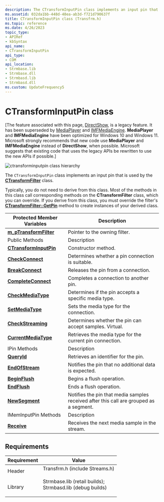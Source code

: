 ```yaml
---
description: The CTransformInputPin class implements an input pin that is used by the CTransformFilter class.
ms.assetid: 032da1bb-448d-48ea-ab3d-f721d790637f
title: CTransformInputPin class (Transfrm.h)
ms.topic: reference
ms.date: 4/26/2023
topic_type: 
- APIRef
- kbSyntax
api_name: 
- CTransformInputPin
api_type: 
- COM
api_location: 
- Strmbase.lib
- Strmbase.dll
- Strmbasd.lib
- Strmbasd.dll
ms.custom: UpdateFrequency5
---
```


# CTransformInputPin class

\[The feature associated with this page, [DirectShow](/windows/win32/directshow/directshow), is a legacy feature. It has been superseded by [MediaPlayer](/uwp/api/Windows.Media.Playback.MediaPlayer) and [IMFMediaEngine](/windows/win32/api/mfmediaengine/nn-mfmediaengine-imfmediaengine). **MediaPlayer** and **IMFMediaEngine** have been optimized for Windows 10 and Windows 11. Microsoft strongly recommends that new code use **MediaPlayer** and **IMFMediaEngine** instead of **DirectShow**, when possible. Microsoft suggests that existing code that uses the legacy APIs be rewritten to use the new APIs if possible.\]

![ctransforminputpin class hierarchy](images/tfrm01.png)

The `CTransformInputPin` class implements an input pin that is used by the [**CTransformFilter**](ctransformfilter.md) class.

Typically, you do not need to derive from this class. Most of the methods in this class call corresponding methods on the **CTransformFilter** class, which you can override. If you derive from this class, you must override the filter's [**CTransformFilter::GetPin**](ctransformfilter-getpin.md) method to create instances of your derived class.



| Protected Member Variables                                           | Description                                                                            |
|----------------------------------------------------------------------|----------------------------------------------------------------------------------------|
| [**m\_pTransformFilter**](ctransforminputpin-m-ptransformfilter.md) | Pointer to the owning filter.                                                          |
| Public Methods                                                       | Description                                                                            |
| [**CTransformInputPin**](ctransforminputpin-ctransforminputpin.md)  | Constructor method.                                                                    |
| [**CheckConnect**](ctransforminputpin-checkconnect.md)              | Determines whether a pin connection is suitable.                                       |
| [**BreakConnect**](ctransforminputpin-breakconnect.md)              | Releases the pin from a connection.                                                    |
| [**CompleteConnect**](ctransforminputpin-completeconnect.md)        | Completes a connection to another pin.                                                 |
| [**CheckMediaType**](ctransforminputpin-checkmediatype.md)          | Determines if the pin accepts a specific media type.                                   |
| [**SetMediaType**](ctransforminputpin-setmediatype.md)              | Sets the media type for the connection.                                                |
| [**CheckStreaming**](ctransforminputpin-checkstreaming.md)          | Determines whether the pin can accept samples. Virtual.                                |
| [**CurrentMediaType**](ctransforminputpin-currentmediatype.md)      | Retrieves the media type for the current pin connection.                               |
| IPin Methods                                                         | Description                                                                            |
| [**QueryId**](ctransforminputpin-queryid.md)                        | Retrieves an identifier for the pin.                                                   |
| [**EndOfStream**](ctransforminputpin-endofstream.md)                | Notifies the pin that no additional data is expected.                                  |
| [**BeginFlush**](ctransforminputpin-beginflush.md)                  | Begins a flush operation.                                                              |
| [**EndFlush**](ctransforminputpin-endflush.md)                      | Ends a flush operation.                                                                |
| [**NewSegment**](ctransforminputpin-newsegment.md)                  | Notifies the pin that media samples received after this call are grouped as a segment. |
| IMemInputPin Methods                                                 | Description                                                                            |
| [**Receive**](ctransforminputpin-receive.md)                        | Receives the next media sample in the stream.                                          |



 

## Requirements



| Requirement | Value |
|--------------------|--------------------------------------------------------------------------------------------------------------------------------------------------------------------------------------------|
| Header<br/>  | <dl> <dt>Transfrm.h (include Streams.h)</dt> </dl>                                                                                  |
| Library<br/> | <dl> <dt>Strmbase.lib (retail builds); </dt> <dt>Strmbasd.lib (debug builds)</dt> </dl> |



 

 




